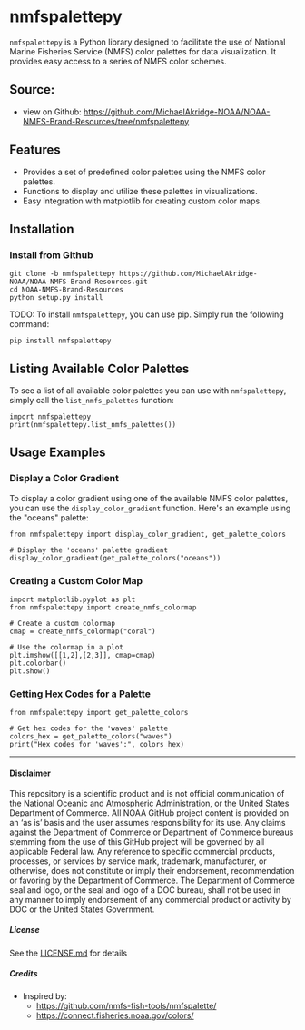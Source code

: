 # nmfspalettepy

`nmfspalettepy` is a Python library designed to facilitate the use of National Marine Fisheries Service (NMFS) color palettes for data visualization. It provides easy access to a series of NMFS color schemes.

## Source:
- view on Github: https://github.com/MichaelAkridge-NOAA/NOAA-NMFS-Brand-Resources/tree/nmfspalettepy

## Features

- Provides a set of predefined color palettes using the NMFS color palettes.
- Functions to display and utilize these palettes in visualizations.
- Easy integration with matplotlib for creating custom color maps.

## Installation

### Install from Github
```
git clone -b nmfspalettepy https://github.com/MichaelAkridge-NOAA/NOAA-NMFS-Brand-Resources.git
cd NOAA-NMFS-Brand-Resources
python setup.py install
```

TODO: 
To install `nmfspalettepy`, you can use pip. Simply run the following command:

```
pip install nmfspalettepy
```

## Listing Available Color Palettes

To see a list of all available color palettes you can use with `nmfspalettepy`, simply call the `list_nmfs_palettes` function:

```
import nmfspalettepy
print(nmfspalettepy.list_nmfs_palettes())
```

## Usage Examples

### Display a Color Gradient

To display a color gradient using one of the available NMFS color palettes, you can use the `display_color_gradient` function. Here's an example using the "oceans" palette:

```
from nmfspalettepy import display_color_gradient, get_palette_colors

# Display the 'oceans' palette gradient
display_color_gradient(get_palette_colors("oceans"))
```

### Creating a Custom Color Map
```
import matplotlib.pyplot as plt
from nmfspalettepy import create_nmfs_colormap

# Create a custom colormap
cmap = create_nmfs_colormap("coral")

# Use the colormap in a plot
plt.imshow([[1,2],[2,3]], cmap=cmap)
plt.colorbar()
plt.show()
```
### Getting Hex Codes for a Palette

```
from nmfspalettepy import get_palette_colors

# Get hex codes for the 'waves' palette
colors_hex = get_palette_colors("waves")
print("Hex codes for 'waves':", colors_hex)

```
----------
#### Disclaimer
This repository is a scientific product and is not official communication of the National Oceanic and Atmospheric Administration, or the United States Department of Commerce. All NOAA GitHub project content is provided on an ‘as is’ basis and the user assumes responsibility for its use. Any claims against the Department of Commerce or Department of Commerce bureaus stemming from the use of this GitHub project will be governed by all applicable Federal law. Any reference to specific commercial products, processes, or services by service mark, trademark, manufacturer, or otherwise, does not constitute or imply their endorsement, recommendation or favoring by the Department of Commerce. The Department of Commerce seal and logo, or the seal and logo of a DOC bureau, shall not be used in any manner to imply endorsement of any commercial product or activity by DOC or the United States Government.

##### License
See the [LICENSE.md](https://github.com/MichaelAkridge-NOAA/NOAA-NMFS-Brand-Resources/tree/nmfspalettepy/LICENSE.md) for details

##### Credits
- Inspired by: 
   - https://github.com/nmfs-fish-tools/nmfspalette/
   - https://connect.fisheries.noaa.gov/colors/
